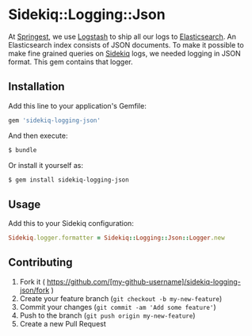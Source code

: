 # Sidekiq::Logging::Json

At [Springest](http://www.springest.com), we use
[Logstash](http://logstash.net/) to ship all our logs to
[Elasticsearch](http://www.elasticsearch.org/). An Elasticsearch index
consists of JSON documents. To make it possible to make fine grained
queries on [Sidekiq](http://sidekiq.org/) logs, we needed logging in
JSON format. This gem contains that logger.

## Installation

Add this line to your application's Gemfile:

```ruby
gem 'sidekiq-logging-json'
```

And then execute:

```bash
$ bundle
```

Or install it yourself as:

```bash
$ gem install sidekiq-logging-json
```

## Usage

Add this to your Sidekiq configuration:

```ruby
Sidekiq.logger.formatter = Sidekiq::Logging::Json::Logger.new
```

## Contributing

1. Fork it ( https://github.com/[my-github-username]/sidekiq-logging-json/fork )
2. Create your feature branch (`git checkout -b my-new-feature`)
3. Commit your changes (`git commit -am 'Add some feature'`)
4. Push to the branch (`git push origin my-new-feature`)
5. Create a new Pull Request
